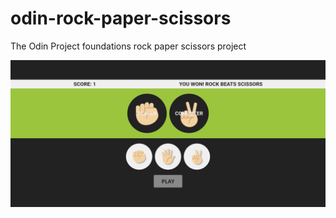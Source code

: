 # odin-rock-paper-scissors

The Odin Project foundations  rock paper scissors project

![](./images/screenshot.png)